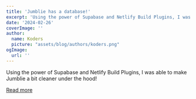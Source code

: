 ```yaml
---
title: 'Jumblie has a database!'
excerpt: 'Using the power of Supabase and Netlify Build Plugins, I was able to make Jumblie a bit cleaner under the hood!'
date: '2024-02-26'
coverImage: ''
author:
  name: Koders
  picture: "assets/blog/authors/koders.png"
ogImage:
  url: ''
---
```


Using the power of Supabase and Netlify Build Plugins, I was able to make Jumblie a bit cleaner under the hood!

[Read more](https://dev.to/cassidoo/jumblie-has-a-database-40j1)
